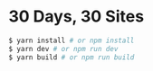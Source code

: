# 30 Days, 30 Sites

```bash
$ yarn install # or npm install
$ yarn dev # or npm run dev
$ yarn build # or npm run build
```
